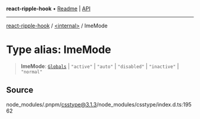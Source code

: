 **react-ripple-hook** • [Readme](../../README.md) \| [API](../../globals.md)

***

[react-ripple-hook](../../README.md) / [\<internal\>](../README.md) / ImeMode

# Type alias: ImeMode

> **ImeMode**: [`Globals`](Globals.md) \| `"active"` \| `"auto"` \| `"disabled"` \| `"inactive"` \| `"normal"`

## Source

node\_modules/.pnpm/csstype@3.1.3/node\_modules/csstype/index.d.ts:19562
